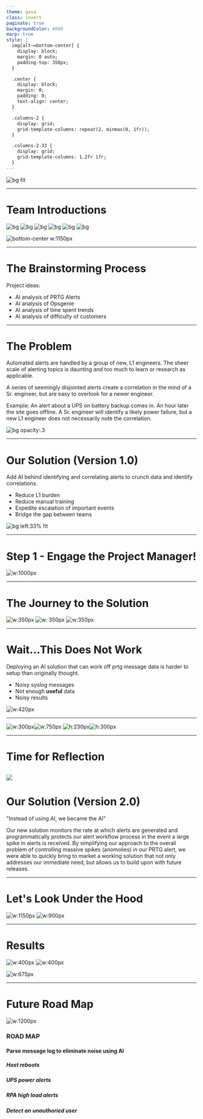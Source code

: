 ```yaml
---
theme: gaia
class: invert
paginate: true
backgroundColor: #000
marp: true
style: |
  img[alt~=bottom-center] {
    display: block;
    margin: 0 auto;
    padding-top: 350px;
  }

  .center {
    display: block;
    margin: 0;
    padding: 0;
    text-align: center;
  }

  .columns-2 {
    display: grid;
    grid-template-columns: repeat(2, minmax(0, 1fr));
  }

  .columns-2-33 {
    display: grid;
    grid-template-columns: 1.2fr 1fr;
  }
---
```


![bg fit](images/ai-logo.png)

---

<!--_class: lead invert-->

# **Team Introductions**
<!-- 
Presenter: SUMMER MARKLEY
Highlights: How we can we came about our name and logo 
Estimated Time:  2 mins
-->
![bg](https://user-images.githubusercontent.com/103965932/173463669-ca46743c-5b2a-48e2-83e3-78382bce2354.jpg )
![bg](https://user-images.githubusercontent.com/103965932/173463695-2bdd4dec-b4ab-4ae0-a6ab-4aaba77087fd.jpg)
![bg](https://user-images.githubusercontent.com/103965932/173463684-ea7c6dce-e8c5-417d-a7fb-a3c6d73f6c95.jpg)
![bg](https://user-images.githubusercontent.com/103965932/173463689-25b9b672-4118-4b31-a673-3906d5aeee7e.jpg)
![bg](https://user-images.githubusercontent.com/103965932/173463646-0134093e-9cfc-4dac-9c1c-6599bea7033e.jpg)
![bg](https://user-images.githubusercontent.com/103965932/173463651-7cc6143d-df45-4be4-b42d-08031d79e58d.jpg)

![bottom-center w:1150px](https://user-images.githubusercontent.com/103965932/173463700-8cc56e77-270e-4c06-83e8-24b946b18c2a.png)

---

# **The Brainstorming Process**
<!-- 
Presenter:        JONNY LE
Highlights:       Discuss how we as a team stepped through our initial ideas and formulated our final solution
Estimated Time:   2 mins
-->
Project ideas:
- AI analysis of PRTG Alerts
- AI analysis of Opsgenie
- AI analysis of time spent trends
- AI analysis of difficulty of customers

<!--
- buzzword/interest in AI
- find its application in all tools and workflows
-->

---
<!-- 
Presenter:        GABRIELLE WOODS
Highlights:       See Gab's index cards
Estimated Time:   5 mins
-->
# **The Problem**
Automated alerts are handled by a group of new, L1 engineers.
The sheer scale of alerting topics is daunting and too much to learn or research as applicable.

A series of seemingly disjointed alerts create a correlation in the mind of a Sr. engineer, but are easy to overlook for a newer engineer.

Example: An alert about a UPS on battery backup comes in. An hour later the site goes offline. A Sr. engineer will identify a likely power failure, but a new L1 engineer does not necessarily note the correlation.

![bg opacity:.3](https://img.huffingtonpost.com/asset/5b9d1023240000300094edab.jpeg?ops=scalefit_720_noupscale)

---
<!-- 
Presenter:        GABRIELLE WOODS
Highlights:       See Gab's index cards
Estimated Time:   5 mins
-->
# **Our Solution (Version 1.0)**

Add AI behind identifying and correlating alerts to crunch data and identify correlations.
- Reduce L1 burden
- Reduce manual training 
- Expedite escalation of important events
- Bridge the gap between teams

![bg left:33% fit](https://w7.pngwing.com/pngs/182/517/png-transparent-ted-eureka-university-college-of-engineering-osmania-university-student-education-organizing-miscellaneous-text-logo.png)

---

# **Step 1 - Engage the Project Manager!**
<!-- 
Presenter: SUMMER MARKLEY
Highlights: Discuss how we built our initial project plan and the use of our SmartSheet portal
Estimated Time:  5 mins
-->

<div class="center">

![w:1000px](images/project-manager-board.png)

</div>

---

# **The Journey to the Solution**
<!-- 
Presenter: RAK 
Highlights: What did we build and how did we build it
Estimated Time:  5 mins
-->
![w:350px](https://mermaid.ink/img/pako:eNo10MlqwzAQBuBXGebkQEKgRx8KtRVyLW1uVQ-DNHYEWoyWQBLy7pWX6iIx-mb4pSeqoBlbHCNNV7gI6aGujx_Bkw1340f4_Lqcf-FweIeu6SNTZiAP5OgR6qZUKD7v1rZuYX3TFWP1rFi9gfEpk1e8mX4xYjXH5dLaowp-MGOJDFPM40bFQk_NmgUSxxvHBDmAWnMk9inUSg0yt21ih3t0HB0ZXR_2nGdJzFd2LLGtR80DFZslSv-qtEy6zjppk0PEdiCbeI9Ucvi-e4VtjoX_kTBU_8lt6vUHgXBoJw) ![w: 350px](https://mermaid.ink/img/pako:eNo9kLFqw0AMhl9FaHIgeQEPhcTuUOiWbnUG4ZMvB-fTIcsFE_Luvdh1NQnp-z-QHtiLY6zRK-U7fLVdglLn75ZzlCUkD5_i4cr6w3qD0-kNLtW2A4JpHcMgCr3EyL29AlH8BIdNdFkjTfWRJqMYwSsvZQ-Ucww9WZC0o82KtlUjaQh-Vv6HTXb95h5URshqHg54xJF1pODKDY-XqEO788gd1qV1PNAcrcMuPQs6Z0fG7y6YKNYDxYmPSLPJdUk91qYz71AbqLxk_KOevydBYuY) ![w:350px](https://mermaid.ink/img/pako:eNpdkE1rwzAMhv-K0CmF9rJjDoO1yWC3wXKrd9BiJTW15eAPRij97_OSlMF0kngfPVi-Ye81Y41joOkCXaMESr2cG56sn42M0LFEHwbrv-ETDodnOFZrCCTA_RPkrywpl0lDyAJ50pQ4AuxW13FZOlVvEhNZC-nPN1F_pbGw_3fNAMKsWT8kp0XSVO-5GKwfIwzBO4hzLMPGNAvTVl0gI-DKXXZL2iV5rTqOaQtwj46DI6PL8bdfTGG6sGOFdWk1D5RtUqjkXtD1Xa02yQesB7KR90g5-Y9ZeqxTyPyAGkPlL91G3X8AU6xygA)

--- 

# **Wait...This Does Not Work**
<!-- 
Presenter: JONNY LE 
Highlights: How did this fail
Estimated Time:  5 mins
-->
<div class="columns-2">
<div>

Deploying an AI solution that can work off prtg message data is harder to setup than originally thought. 

* Noisy syslog messages
* Not enough **useful** data
* Noisy results

</div>
<div>

![w:420px](images/mess.jpg)

</div>
</div>

<!--
- unparsed syslog messages
- trouble filtering useful data
- not enough data
- garbage in, garbage out
-->

---

<div class="center">

![w:300px](images/bad-input.png)![w:750px](images/bad-input-2.png)
![h:230px](images/bad-data.png)![h:300px](images/noisy-data.png)

</div>

<!--
- top-left: unaggregatable data
- top-right: noisy syslog message, emphasize repeated words
- bottom-left: bad data
- bottom-right: noisy results
-->

---
<!-- 
Presenter: GROUP
Highlights: skit
Estimated Time:  5 mins
-->

# **Time for Reflection**

![](https://mermaid.ink/img/pako:eNptz7FOAzEMANBfsTyebkHAkgVRFaQuDKVSlyxW4uNMLwny-YRK1X8n7dF2wVPsPMv2AUOJjA4BPsukmfc-Qw0TGxhgTkYOJiXDRhJDVxTW3A1zbQan2PZkYD3Da9M0Tw7uHGyYEjyvbmZBYQdWzmxBo4TR1er9P3IrP6TxPNHBwxW0l4-1hB5u_I2_YSk67-Tg8dqALSbWRBLrjYdTg8c6PbFHV5-RdOfR52N101ck45coVhRdR8PILdJk5X2fAzrTiS9oKfShlP7U8RdCFGNz)
---
<!-- 
Presenter: JONNY LE 
Highlights: differences from version 1
Estimated Time:  2 mins
-->
# **Our Solution (Version 2.0)** 

"Instead of using AI, we became the AI"

Our new solution monitors the rate at which alerts are generated and programmatically protects our alert workflow process in the event a large spike in alerts is received.  By simplifying our approach to the overall problem of controlling massive spikes (anomolies) in our PRTG alert, we were able to quickly bring to market a working solution that not only addresses our immediate need, but allows us to build upon with future releases. 

<!--
- reiterate problem: alert spikes with no correlation
- many alerts escalated and EACH needing manual intervention
- our new solution programmatically monitors the rate of alerts and protects our alert workflow when that happens
- solves same problem, but a different, faster, more fundamental approach
-->

---

<!--
_backgroundColor: #1e1e1e
Presenter: JONNY LE 
Highlights: detailed logic flow
Estimated Time:  5 mins
-->

# **Let's Look Under the Hood**

![w:1150px](images/solution-flowchart.svg)
![w:900px](images/solution-flowchart-2.svg)

<!--
- picture two diagrams together
- As a result...
-->

---
<!-- 
Presenter: JONNY LE 
Highlights: it works!
Estimated Time: 2 mins
-->
# **Results**

<div class="columns-2-33">
<div>

![w:400px](images/prtg_test_down.png)
![w:400px](images/api-test-output.png)

</div>
<div>

 ![w:675px](images/opsgenie-test.png)

</div>
</div>

<!--
- unlike our first solution...
- reiterate working features
- mention for future demo
-->

---
<!-- 
Presenter: BOB
Highlights:
Estimated Time: 2 mins
-->
# **Future Road Map**

![w:1200px](https://mermaid.ink/img/pako:eNqFkcFqwzAMhl9F-NyMNGNs5FZIy3YolJYdBrlosZqYxlaxFcYoffcpS8MYDKaTjD79-i1dTMOWTGlaDCJ1AA1x0hNsCGWIBOvQYWjIUxDYM1qP5wmzKLTh6FEA3jSy7TarqqmWqBHHAfbUEyaC4i6fCjuM-vSUErYEPbcgDNQ774LKQWCn5SG50MLqRfkSlwso8qLI8scs13z5YCelZ04Ckd6ZJcE3eRSKgEuAG_W3lfvZyuvuAGf-GHt6ipMIlNOsJ5016szD9rsVdK7t1DHaX_y_yA9RkagXwABDwEE6jo6sflYdzKBZGE-6Umf1JJexrTbS6fJrU2pqMZ5qU4ercsN5PMDaOuFoyiP2iRZGZfnwGRpTShxohiqHbUR_o65fzZOapw)


### ROAD MAP
#### Parse message log to eliminate noise using AI
##### Host reboots
##### UPS power alerts
##### RPA high load alerts
##### Detect an unauthoried user